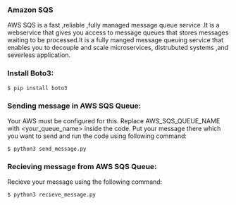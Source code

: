 ### Amazon SQS
AWS SQS is a fast ,reliable ,fully managed message queue service .It is a webservice that gives you access to message queues that stores messages waiting to be processed.It is a fully manged message queuing service that enables you to decouple and scale microservices, distrubuted systems ,and severless application.

### Install Boto3:

`$ pip install boto3`

### Sending message in AWS SQS Queue:
Your AWS must be configured for this. Replace AWS_SQS_QUEUE_NAME with <your_queue_name> inside the code. Put your message there which you want to send and run the code using following command:

```
$ python3 send_message.py
```

### Recieving message from AWS SQS Queue:
Recieve your message using the following command:

```
$ python3 recieve_message.py
```


